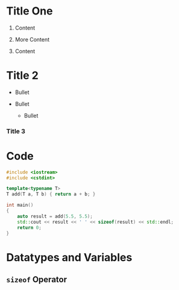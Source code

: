 # Title One 

1. Content

2. More Content

3. Content



# Title 2

* Bullet

* Bullet

    * Bullet

### Title 3



# Code

``` cpp
#include <iostream>
#include <cstdint>

template<typename T>
T add(T a, T b) { return a + b; }

int main()
{
    auto result = add(5.5, 5.5);
    std::cout << result << ' ' << sizeof(result) << std::endl;
    return 0;
}
```

# Datatypes and Variables

## `sizeof` Operator
